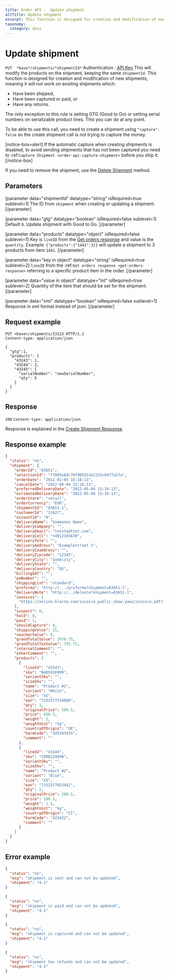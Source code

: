 ```yaml
---
title: Order API -  Update shipment
altTitle: Update shipment
excerpt: This function is designed for creation and modification of new shipments.
taxonomy:
  category: docs
---
```


# Update shipment

`PUT  *base*/shipments/*shipmentId*`
Authentication : [API Key](/api-references/api-intro#authentication)
This will modify the products on the shipment, keeping the same `shipmentId`. This function is designed for creation and modification of new shipments, meaning it will *not* work on existing shipments which:

* Have been shipped,
* Have been captured or paid, or
* Have any returns.

The only exception to this rule is setting GTG (Good to Go) or setting serial numbers on serializable product lines. This you can do at any point.

To be able to use this call, you need to create a shipment using `"capture": false` so the create shipment call is not trying to capture the money.

[notice-box=alert]
If the automatic capture when creating shipments is disabled, to avoid sending shipments that has not been captured you need to :ref:`Capture Shipment <order-api-capture-shipment>` before you ship it.
[/notice-box]

If you need to remove the shipment, use the [Delete Shipment](/api-references/order-api/api-reference/delete-shipment) method.

## Parameters

[parameter data="shipmentId" datatype="string" isRequired=true sublevel=1]
The ID from ``shipment`` when creating or updating a shipment.
[/parameter]

[parameter data="gtg" datatype="boolean" isRequired=false sublevel=1]
Default ``0``. Update shipment with Good to Go.
[/parameter]

[parameter data="products" datatype="object" isRequired=false sublevel=1]
Key is ``lineID`` from the [Get orders response](/api-references/order-api/api-reference/get-orders#response) and value is the ``quantity``.
Example: ``{"products":{"1441":3}}`` will update a shipment to 3 products from item ``1441``.
[/parameter]

[parameter data="key in object" datatype="string" isRequired=true sublevel=2]
``lineID`` from the :ref:`Get orders response <get-orders-response>` referring to a specific product item in the order.
[/parameter]

[parameter data="value in object" datatype="int" isRequired=true sublevel=2]
Quantity of the item that should be set for the shipment.
[/parameter]

[parameter data="xml" datatype="boolean" isRequired=false sublevel=1]
Response in xml format instead of json.
[/parameter]

## Request example

```http
PUT <base>/shipments/23123 HTTP/1.1
Content-type: application/json

{
  "gtg":1,
  "products": {
    "43243": 1,
    "43244": 2,
    "43245": {
      "serialNumber": "newSerialNumber",
      "qty": 5
    }
  }
}
```

## Response

`200` `Content-type: application/json`

Response is explained in the [Create Shipment Response](/api-references/order-api/api-reference/create-shipment).

## Response example

```json
{
  "status": "ok",
  "shipment": {
    "orderId": "83651",
    "selectionId": "ff805e6dc70f905553e2225c6977a27a",
    "orderDate": "2012-02-04 15:16:13",
    "cancelDate": "2012-08-04 15:16:13",
    "preferredDeliveryDate": "2012-05-04 15:16:13",
    "estimatedDeliveryDate": "2012-05-04 15:16:13",
    "orderStore": "retail",
    "orderCurrency": "EUR",
    "shipmentId": "83651-1",
    "customerId": "11627",
    "accountId": "0",
    "deliveryName": "Someones Name",
    "deliveryCompany": "",
    "deliveryEmail": "tetete@ttet.com",
    "deliveryCell": "+4912345678",
    "deliveryTele": "",
    "deliveryAddress": "Examplestreet 1",
    "deliveryCoaddress": "",
    "deliveryZipcode": "12345",
    "deliveryCity": "Somecity",
    "deliveryState": "",
    "deliveryCountry": "DE",
    "billingVAT": "",
    "poNumber": "",
    "shippingList": "standard",
    "proforma": "http://.../proforma?shipment=83651-1",
    "deliveryNote": "http://../delnote?shipment=83651-1",
    "invoices": [
      "https://online.klarna.com/invoice_public_show.yaws/invoice.pdf?invno=<>&orgno="
    ],
    "suspect": 0,
    "hold": 0,
    "paid": 1,
    "shouldCapture": 0,
    "shippingValue": 25,
    "voucherValue": 0,
    "grandTotalValue": 3978.75,
    "grandTotalTaxValue": 795.75,
    "internalComment": "",
    "otherComment": "",
    "products": [
      {
        "lineId": "43243",
        "sku": "B405916999",
        "variantSku": "",
        "sizeSku": "",
        "name": "Product #1",
        "variant": "White",
        "size": "XS",
        "ean": "7332577534606",
        "qty": 1,
        "originalPrice": 500.5,
        "price": 450.5,
        "weight": 2,
        "weightUnit": "kg",
        "countryOfOrigin": "DE",
        "harmCode": "345345435",
        "comment": ""
      },
      {
        "lineId": "43244",
        "sku": "C00622469B",
        "variantSku": "",
        "sizeSku": "",
        "name": "Product #2",
        "variant": "Blue",
        "size": "XS",
        "ean": "7332577652942",
        "qty": 2,
        "originalPrice": 200.5,
        "price": 180.5,
        "weight": 1.5,
        "weightUnit": "kg",
        "countryOfOrigin": "CI",
        "harmCode": "423432",
        "comment": ""
      }
    ]
  }
}
```



## Error example

```json
{
  "status": "no",
  "msg": "shipment is sent and can not be updated",
  "shipment": "4-1"
}
```

```json
{
  "status": "no",
  "msg": "shipment is paid and can not be updated",
  "shipment": "4-1"
}
```

```json
{
  "status": "no",
  "msg": "shipment is captured and can not be updated",
  "shipment": "4-1"
}
```

```json
{
  "status": "no",
  "msg": "shipment has refunds and can not be updated", 
  "shipment": "4-1"
}
```
